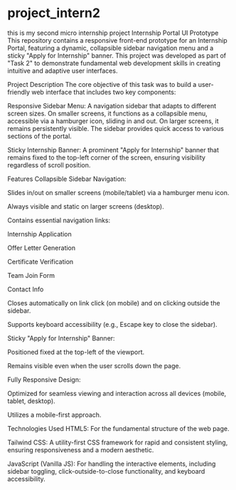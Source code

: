 # project_intern2
this is my  second micro internship project
Internship Portal UI Prototype
This repository contains a responsive front-end prototype for an Internship Portal, featuring a dynamic, collapsible sidebar navigation menu and a sticky "Apply for Internship" banner. This project was developed as part of "Task 2" to demonstrate fundamental web development skills in creating intuitive and adaptive user interfaces.

Project Description
The core objective of this task was to build a user-friendly web interface that includes two key components:

Responsive Sidebar Menu: A navigation sidebar that adapts to different screen sizes. On smaller screens, it functions as a collapsible menu, accessible via a hamburger icon, sliding in and out. On larger screens, it remains persistently visible. The sidebar provides quick access to various sections of the portal.

Sticky Internship Banner: A prominent "Apply for Internship" banner that remains fixed to the top-left corner of the screen, ensuring visibility regardless of scroll position.

Features
Collapsible Sidebar Navigation:

Slides in/out on smaller screens (mobile/tablet) via a hamburger menu icon.

Always visible and static on larger screens (desktop).

Contains essential navigation links:

Internship Application

Offer Letter Generation

Certificate Verification

Team Join Form

Contact Info

Closes automatically on link click (on mobile) and on clicking outside the sidebar.

Supports keyboard accessibility (e.g., Escape key to close the sidebar).

Sticky "Apply for Internship" Banner:

Positioned fixed at the top-left of the viewport.

Remains visible even when the user scrolls down the page.

Fully Responsive Design:

Optimized for seamless viewing and interaction across all devices (mobile, tablet, desktop).

Utilizes a mobile-first approach.

Technologies Used
HTML5: For the fundamental structure of the web page.

Tailwind CSS: A utility-first CSS framework for rapid and consistent styling, ensuring responsiveness and a modern aesthetic.

JavaScript (Vanilla JS): For handling the interactive elements, including sidebar toggling, click-outside-to-close functionality, and keyboard accessibility.
